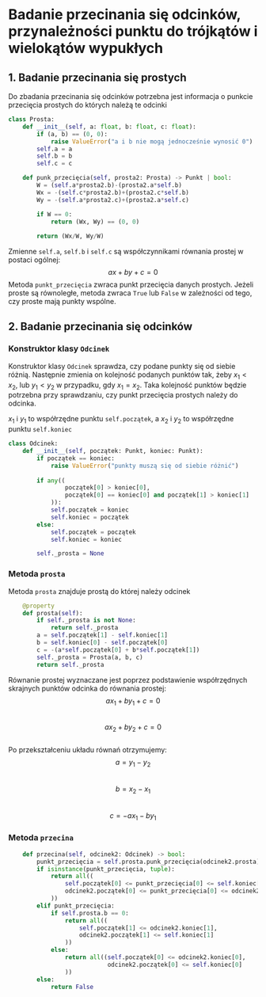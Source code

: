 # Badanie przecinania się odcinków, przynależności punktu do trójkątów i wielokątów wypukłych

## 1. Badanie przecinania się prostych
Do zbadania przecinania się odcinków potrzebna jest informacja o punkcie przecięcia prostych do których należą te odcinki

```python
class Prosta:
    def __init__(self, a: float, b: float, c: float):
        if (a, b) == (0, 0):
            raise ValueError("a i b nie mogą jednocześnie wynosić 0")
        self.a = a
        self.b = b
        self.c = c

    def punk_przecięcia(self, prosta2: Prosta) -> Punkt | bool:
        W = (self.a*prosta2.b)-(prosta2.a*self.b)
        Wx = -(self.c*prosta2.b)+(prosta2.c*self.b)
        Wy = -(self.a*prosta2.c)+(prosta2.a*self.c)

        if W == 0:
            return (Wx, Wy) == (0, 0)
        
        return (Wx/W, Wy/W)
```
Zmienne `self.a`, `self.b` i `self.c` są współczynnikami równania prostej w postaci ogólnej: 
$$ax + by + c = 0$$
Metoda `punkt_przecięcia` zwraca punkt przecięcia danych prostych. Jeżeli proste są równoległe, metoda zwraca `True` lub `False` w zależności od tego, czy proste mają punkty wspólne.

## 2. Badanie przecinania się odcinków
### Konstruktor klasy `Odcinek`

Konstruktor klasy `Odcinek` sprawdza, czy podane punkty się od siebie różnią. Następnie zmienia on kolejność podanych punktów tak, żeby $x_1<x_2$, lub $y_1<y_2$ w przypadku, gdy $x_1=x_2$. Taka kolejność punktów będzie potrzebna przy sprawdzaniu, czy punkt przecięcia prostych należy do odcinka.  
 
$x_1$ i $y_1$ to współrzędne punktu `self.początek`, a $x_2$ i $y_2$ to współrzędne punktu `self.koniec` 



```python
class Odcinek:
    def __init__(self, początek: Punkt, koniec: Punkt):
        if początek == koniec:
            raise ValueError("punkty muszą się od siebie różnić")
        
        if any((
                początek[0] > koniec[0],
                początek[0] == koniec[0] and początek[1] > koniec[1]
            )):
            self.początek = koniec
            self.koniec = początek
        else:
            self.początek = początek
            self.koniec = koniec

        self._prosta = None
```
### Metoda `prosta`
Metoda `prosta` znajduje prostą do której należy odcinek
```python
    @property
    def prosta(self):
        if self._prosta is not None:
            return self._prosta
        a = self.początek[1] - self.koniec[1]
        b = self.koniec[0] - self.początek[0]
        c = -(a*self.początek[0] + b*self.początek[1])
        self._prosta = Prosta(a, b, c)
        return self._prosta
```
Równanie prostej wyznaczane jest poprzez podstawienie współrzędnych skrajnych punktów odcinka do równania prostej:  
$$ax_1 + by_1 + c = 0$$  
$$ax_2 + by_2 + c = 0$$  
Po przekształceniu układu równań otrzymujemy:  
$$a = y_1 - y_2$$  
$$b = x_2 - x_1$$  
$$c = -ax_1 -by_1$$  
### Metoda `przecina`

```python
    def przecina(self, odcinek2: Odcinek) -> bool:
        punkt_przecięcia = self.prosta.punk_przecięcia(odcinek2.prosta)
        if isinstance(punkt_przecięcia, tuple):
            return all((
                self.początek[0] <= punkt_przecięcia[0] <= self.koniec[0],
                odcinek2.początek[0] <= punkt_przecięcia[0] <= odcinek2.koniec[0]
            ))
        elif punkt_przecięcia:
            if self.prosta.b == 0:
                return all((
                    self.początek[1] <= odcinek2.koniec[1],
                    odcinek2.początek[1] <= self.koniec[1]
                ))
            else:
                return all((self.początek[0] <= odcinek2.koniec[0],
                            odcinek2.początek[0] <= self.koniec[0]
                ))
        else:
            return False
```